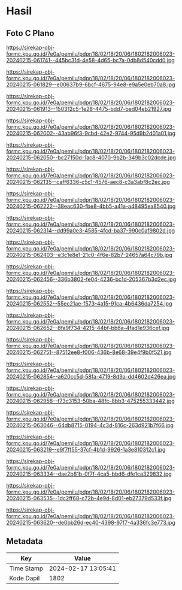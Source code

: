 # Hasil

## Foto C Plano

https://sirekap-obj-formc.kpu.go.id/7e0a/pemilu/pdpr/18/02/18/20/06/1802182006023-20240215-061741--445bc31d-4e58-4d65-bc7a-0db8d540cdd0.jpg

https://sirekap-obj-formc.kpu.go.id/7e0a/pemilu/pdpr/18/02/18/20/06/1802182006023-20240215-061829--e00637b9-6bcf-4675-94e8-e9a5e0eb70a8.jpg

https://sirekap-obj-formc.kpu.go.id/7e0a/pemilu/pdpr/18/02/18/20/06/1802182006023-20240215-061913--150312c5-1e28-4475-bdd7-bed04eb21927.jpg

https://sirekap-obj-formc.kpu.go.id/7e0a/pemilu/pdpr/18/02/18/20/06/1802182006023-20240215-062002--43ab96f3-9cbd-42e2-9744-95d9b2d01a01.jpg

https://sirekap-obj-formc.kpu.go.id/7e0a/pemilu/pdpr/18/02/18/20/06/1802182006023-20240215-062050--bc27150d-1ac8-4070-9b2b-349b3c02dcde.jpg

https://sirekap-obj-formc.kpu.go.id/7e0a/pemilu/pdpr/18/02/18/20/06/1802182006023-20240215-062135--caff6336-c5c1-4576-aec8-c3a3abf8c2ec.jpg

https://sirekap-obj-formc.kpu.go.id/7e0a/pemilu/pdpr/18/02/18/20/06/1802182006023-20240215-062222--38eac630-fbe8-4bb5-a41a-a48495ea8540.jpg

https://sirekap-obj-formc.kpu.go.id/7e0a/pemilu/pdpr/18/02/18/20/06/1802182006023-20240215-062314--dd99a0e3-4585-4fcd-ba37-990c0af9802d.jpg

https://sirekap-obj-formc.kpu.go.id/7e0a/pemilu/pdpr/18/02/18/20/06/1802182006023-20240215-062403--e3c1e8e1-21c0-4f6e-82b7-24657a64c79b.jpg

https://sirekap-obj-formc.kpu.go.id/7e0a/pemilu/pdpr/18/02/18/20/06/1802182006023-20240215-062456--336b3802-fe04-4236-bc1d-205367b3d2ec.jpg

https://sirekap-obj-formc.kpu.go.id/7e0a/pemilu/pdpr/18/02/18/20/06/1802182006023-20240215-062552--55ec21ae-f573-4a15-91ca-4b6436da7254.jpg

https://sirekap-obj-formc.kpu.go.id/7e0a/pemilu/pdpr/18/02/18/20/06/1802182006023-20240215-062652--8fa9f734-4215-44bf-bb6a-4fad1e936cef.jpg

https://sirekap-obj-formc.kpu.go.id/7e0a/pemilu/pdpr/18/02/18/20/06/1802182006023-20240215-062751--87512ee8-f006-436b-8e68-39e4f9b0f521.jpg

https://sirekap-obj-formc.kpu.go.id/7e0a/pemilu/pdpr/18/02/18/20/06/1802182006023-20240215-062854--a620cc5d-58fa-4719-8d9a-dd4602d426ea.jpg

https://sirekap-obj-formc.kpu.go.id/7e0a/pemilu/pdpr/18/02/18/20/06/1802182006023-20240215-062958--f73c3153-50ba-48fc-8bb3-475255333442.jpg

https://sirekap-obj-formc.kpu.go.id/7e0a/pemilu/pdpr/18/02/18/20/06/1802182006023-20240215-063046--64db8715-0194-4c3d-816c-263d921b7f66.jpg

https://sirekap-obj-formc.kpu.go.id/7e0a/pemilu/pdpr/18/02/18/20/06/1802182006023-20240215-063219--e9f7ff55-37cf-4b1d-9926-1a3e810312c1.jpg

https://sirekap-obj-formc.kpu.go.id/7e0a/pemilu/pdpr/18/02/18/20/06/1802182006023-20240215-063334--dae2b81b-0f7f-4ca5-bbd6-dfe1ca329832.jpg

https://sirekap-obj-formc.kpu.go.id/7e0a/pemilu/pdpr/18/02/18/20/06/1802182006023-20240215-063535--1dc2ff68-c72b-4e9d-8d01-eb27379d533f.jpg

https://sirekap-obj-formc.kpu.go.id/7e0a/pemilu/pdpr/18/02/18/20/06/1802182006023-20240215-063620--de0bb26d-ec40-4398-97f7-4a336fc3e773.jpg


## Metadata

| Key        | Value               |
| ---------- | ------------------- |
| Time Stamp | 2024-02-17 13:05:41 |
| Kode Dapil | 1802                |



